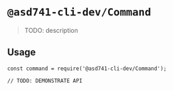 # `@asd741-cli-dev/Command`

> TODO: description

## Usage

```
const command = require('@asd741-cli-dev/Command');

// TODO: DEMONSTRATE API
```
